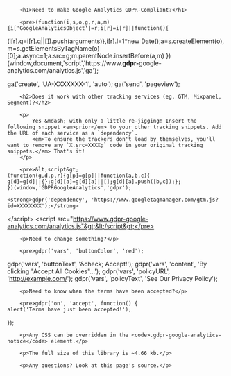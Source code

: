         <h1>Need to make Google Analytics GDPR-Compliant?</h1>

        <pre>(function(i,s,o,g,r,a,m){i['GoogleAnalyticsObject']=r;i[r]=i[r]||function(){
(i[r].q=i[r].q||[]).push(arguments)},i[r].l=1*new Date();a=s.createElement(o),
m=s.getElementsByTagName(o)[0];a.async=1;a.src=g;m.parentNode.insertBefore(a,m)
})(window,document,'script','https://www.<strong>gdpr-</strong>google-analytics.com/analytics.js','ga');

ga('create', 'UA-XXXXXXX-1', 'auto');
ga('send', 'pageview');</pre>

        <h2>Does it work with other tracking services (eg. GTM, Mixpanel, Segment)?</h2>

        <p>
            Yes &mdash; with only a little re-jigging! Insert the following snippet <em>prior</em> to your other tracking snippets. Add the URL of each service as a `dependency`.
            <em>To ensure the trackers don't load by themselves, you'll want to remove any `X.src=XXXX;` code in your original tracking snippets.</em> That's it!
        </p>

        <pre>&lt;script&gt;
    (function(g,d,p,r){g[p]=g[p]||function(a,b,c){
    g[d]=g[d]||{};g[d][a]=g[d][a]||[];g[d][a].push([b,c]);};
    })(window,'GDPRGoogleAnalytics','gdpr');

    <strong>gdpr('dependency', 'https://www.googletagmanager.com/gtm.js?id=XXXXXXXX');</strong>
&lt;/script&gt;
&lt;script src="https://www.gdpr-google-analytics.com/analytics.js"&gt;&lt;/script&gt;</pre>

        <p>Need to change something?</p>

        <pre>gdpr('vars', 'buttonColor', 'red');
gdpr('vars', 'buttonText', '&amp;check; Accept!');
gdpr('vars', 'content', 'By clicking "Accept All Cookies"...');
gdpr('vars', 'policyURL', 'http://example.com/');
gdpr('vars', 'policyText', 'See Our Privacy Policy');</pre>

        <p>Need to know when the terms have been accepted?</p>

        <pre>gdpr('on', 'accept', function() {
    alert('Terms have just been accepted!');
});</pre>

        <p>Any CSS can be overridden in the <code>.gdpr-google-analytics-notice</code> element.</p>

        <p>The full size of this library is ~4.66 kb.</p>

        <p>Any questions? Look at this page's source.</p>
